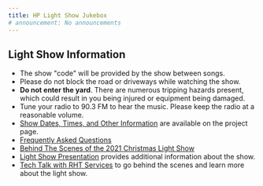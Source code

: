 ```yaml
---
title: HP Light Show Jukebox
# announcement: No announcements
---
```


## Light Show Information

* The show "code" will be provided by the show between songs.
* Please do not block the road or driveways while watching the show.
* **Do not enter the yard**. There are numerous tripping hazards present, which could result in you being injured or equipment being damaged.
* Tune your radio to 90.3 FM to hear the music. Please keep the radio at a reasonable volume.
* [Show Dates, Times, and Other Information](/projects/light-show) are available on the project page.
* [Frequently Asked Questions](/projects/light-show-faq)
* <a href="https://youtu.be/sbbEQJ80q0I" target="_blank">Behind The Scenes of the 2021 Christmas Light Show</a>
* [Light Show Presentation](/light-show-presentation) provides additional information about the show.
* <a href="https://www.youtube.com/channel/UC4xp-TEEIAL-4XtMVvfRaQw" target="_blank">Tech Talk with RHT Services</a> to go behind the scenes and learn more about the light show.
